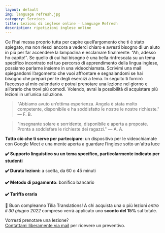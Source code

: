 ```yaml
---
layout: default
img: language refresh.jpg
category: Services
title: Lezioni di inglese online · Language Refresh 
description: ripetizioni inglese online
---
```

<p>
Ce l’hai messa proprio tutta per capire quell’argomento che ti è stato spiegato, ma non riesci ancora a vederci chiaro e avresti bisogno di un aiuto in più per far accendere la lampadina e esclamare finalmente: “Ah, adesso ho capito!”. Se quello di cui hai bisogno è una bella rinfrescata su un tema specifico incontrato nel tuo percorso di apprendimento della lingua inglese, possiamo parlarne insieme in una videochiamata. Scrivimi una mail spiegandomi l’argomento che vuoi affrontare e segnalandomi se hai bisogno che prepari per te degli esercizi a tema. In seguito ti fornirò l’accesso al mio calendario e potrai prenotare una lezione nel giorno e all’orario che trovi più comodi. Volendo, avrai la possibilità di acquistare più lezioni in un’unica soluzione.
</p>
<blockquote>
"Abbiamo avuto un’ottima esperienza. Angela è stata molto competente, disponibile e ha soddisfatto le nostre le nostre richieste."
— F. B.
</blockquote>
<blockquote>
"Insegnante solare e sorridente, disponibile e aperta a proposte. Pronta a soddisfare le richieste dei ragazzi."
— A. A.
</blockquote>
<p>
<strong>Tutto ciò che ti serve per partecipare</strong>: un dispositivo per le videochiamate con Google Meet e una mente aperta a guardare l’inglese sotto un'altra luce
</p>
<p>
<strong>✔️ Supporto linguistico su un tema specifico, particolarmente indicato per studenti</strong>
</p>
<p>
<strong>✔️ Durata lezioni:</strong> a scelta, da 60 o 45 minuti
</p>
<p>
<strong>✔️ Metodo di pagamento:</strong> bonifico bancario
</p>
<p>
<strong>✔️ Tariffa oraria</strong>
</p>
<p>
🌿 Buon compleanno Tilia Translations! A chi acquista una o più lezioni <em>entro il 30 giugno 2022</em> compreso verrà applicato uno <strong>sconto del 15%</strong> sul totale.
</p>
<p>
Vorresti prenotare una lezione? 
<br>
<a href="#contact">Contattami liberamente via mail</a> per ricevere un preventivo.
</p>
